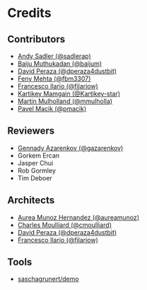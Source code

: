 # Credits

## Contributors

* [Andy Sadler (@sadlerap)](https://github.com/sadlerap)
* [Baiju Muthukadan (@baijum)](https://github.com/baijum)
* [David Peraza (@dperaza4dustbit)](https://github.com/dperaza4dustbit)
* [Feny Mehta (@fbm3307)](https://github.com/fbm3307)
* [Francesco Ilario (@filariow)](https://github.com/filariow)
* [Kartikey Mamgain (@Kartikey-star)](https://github.com/Kartikey-star)
* [Martin Mulholland (@mmulholla)](https://github.com/mmulholla)
* [Pavel Macik (@pmacik)](https://github.com/pmacik)

## Reviewers

* [Gennady Azarenkov (@gazarenkov)](https://github.com/gazarenkov)
* Gorkem Ercan
* Jasper Chui
* Rob Gormley
* Tim Deboer

## Architects

* [Aurea Munoz Hernandez (@aureamunoz)](https://github.com/aureamunoz)
* [Charles Moulliard (@cmoulliard)](https://github.com/cmoulliard)
* [David Peraza (@dperaza4dustbit)](https://github.com/dperaza4dustbit)
* [Francesco Ilario (@filariow)](https://github.com/filariow)

## Tools

* [saschagrunert/demo](https://github.com/saschagrunert/demo)

